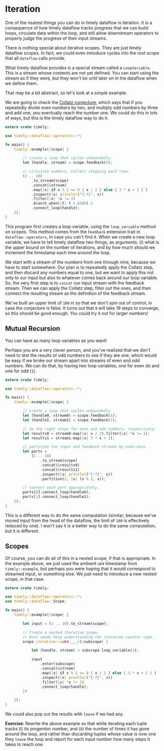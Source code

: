 # Iteration

One of the neatest things you can do in timely dataflow is iteration. It is a consequence of how timely dataflow tracks progress that we can build loops, circulate data within the loop, and still allow downstream operators to properly judge the progress of their input streams.

There is nothing special about iterative scopes. They are just timely dataflow scopes. In fact, we could even introduce cycles into the root scope that all `dataflow` calls provide.

What timely dataflow provides is a special stream called a `LoopVariable`. This is a stream whose contents are not yet defined. You can start using the stream as if they were, but they won't be until later on in the dataflow when we define them.

That may be a bit abstract, so let's look at a simple example.

We are going to check the [Collatz conjecture](https://en.wikipedia.org/wiki/Collatz_conjecture), which says that if you repeatedly divide even numbers by two, and multiply odd numbers by three and add one, you eventually reach the number one. We could do this in lots of ways, but this is the timely dataflow way to do it.

```rust
extern crate timely;

use timely::dataflow::operators::*;

fn main() {
    timely::example(|scope| {

        // create a loop that cycles unboundedly.
        let (handle, stream) = scope.feedback(1);

        // circulate numbers, Collatz stepping each time.
        (1 .. 10)
            .to_stream(scope)
            .concat(&stream)
            .map(|x| if x % 2 == 0 { x / 2 } else { 3 * x + 1 } )
            .inspect(|x| println!("{:?}", x))
            .filter(|x| *x != 1)
            .branch_when(|t| t < &100).1
            .connect_loop(handle);
    });
}
```

This program first creates a loop variable, using the `loop_variable` method on scopes. This method comes from the `Feedback` extension trait in `dataflow::operators`, in case you can't find it. When we create a new loop variable, we have to tell timely dataflow two things, as arguments: (i) what is the upper bound on the number of iterations, and by how much should we increment the timestamp each time around the loop.

We start with a stream of the numbers from one through nine, because we have to start somewhere. Our plan is to repeatedly apply the Collatz step, and then discard any numbers equal to one, but we want to apply this not only to our input but also to whatever comes back around our loop variable. So, the very first step is to `concat` our input stream with the feedback stream. Then we can apply the Collatz step, filter out the ones, and then connect the resulting stream as the definition of the feedback stream.

We've built an upper limit of `100` in so that we don't spin out of control, in case the conjecture is false. It turns out that `9` will take 19 steps to converge, so this should be good enough. You could try it out for larger numbers!

## Mutual Recursion

You can have as many loop variables as you want!

Perhaps you are a very clever person, and you've realized that we don't need to test the results of odd numbers to see if they are one, which would be easy if we broke our stream apart into streams of even and odd numbers. We can do that, by having two loop variables, one for even (`0`) and one for odd (`1`).

```rust
extern crate timely;

use timely::dataflow::operators::*;

fn main() {
    timely::example(|scope| {

        // create a loop that cycles unboundedly.
        let (handle0, stream0) = scope.feedback(1);
        let (handle1, stream1) = scope.feedback(1);

        // do the right steps for even and odd numbers, respectively.
        let results0 = stream0.map(|x| x / 2).filter(|x| *x != 1);
        let results1 = stream1.map(|x| 3 * x + 1);

        // partition the input and feedback streams by even-ness.
        let parts =
            (1 .. 10)
                .to_stream(scope)
                .concat(&results0)
                .concat(&results1)
                .inspect(|x| println!("{:?}", x))
                .partition(2, |x| (x % 2, x));

        // connect each part appropriately.
        parts[0].connect_loop(handle0);
        parts[1].connect_loop(handle1);
    });
}
```

This is a different way to do the same computation (similar; because we've moved input from the head of the dataflow, the limit of `100` is effectively reduced by one). I won't say it is a better way to do the same computation, but it is different.

## Scopes

Of course, you can do all of this in a nested scope, if that is appropriate. In the example above, we just used the ambient `u64` timestamp from `timely::example`, but perhaps you were hoping that it would correspond to streamed input, or something else. We just need to introduce a new nested scope, in that case.

```rust
extern crate timely;

use timely::dataflow::operators::*;
use timely::dataflow::Scope;

fn main() {
    timely::example(|scope| {

        let input = (1 .. 10).to_stream(scope);

        // Create a nested iterative scope.
        // Rust needs help understanding the iteration counter type.
        scope.iterative::<u64,_,_>(|subscope| {

            let (handle, stream) = subscope.loop_variable(1);

            input
                .enter(subscope)
                .concat(&stream)
                .map(|x| if x % 2 == 0 { x / 2 } else { 3 * x + 1 } )
                .inspect(|x| println!("{:?}", x))
                .filter(|x| *x != 1)
                .connect_loop(handle);
        })

    });
}
```

We could also pop out the results with `leave` if we had any.

**Exercise**: Rewrite the above example so that while iterating each tuple tracks (i) its progenitor number, and (ii) the number of times it has gone around the loop, and rather than discarding tuples whose value is now one they `leave` the loop and report for each input number how many steps it takes to reach one.
